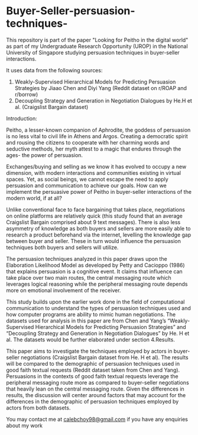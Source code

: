 # Buyer-Seller-persuasion-techniques-
This repository is part of the paper "Looking for Peitho in the digital world" as part of my Undergraduate Research Opportunity (UROP) in the National University of Singapore studying persuasion techniques in buyer-seller interactions.

It uses data from the following sources: 
1. Weakly-Supervised Hierarchical Models for Predicting Persuasion Strategies by Jiaao Chen and Diyi Yang (Reddit dataset on r/ROAP and r/borrow) 
2. Decoupling Strategy and Generation in Negotiation Dialogues by He.H et al. (Craigslist Bargain dataset) 

Introduction:

Peitho, a lesser-known companion of Aphrodite, the goddess of persuasion is no less vital to civil life in Athens and Argos. Creating a democratic spirit and rousing the citizens to cooperate with her charming words and seductive methods, her myth attest to a magic that endures through the ages- the power of persuasion. 

Exchanges/buying and selling as we know it has evolved to occupy a new dimension, with modern interactions and communities existing in virtual spaces. Yet, as social beings, we cannot escape the need to apply persuasion and communication to achieve our goals. How can we implement the persuasive power of Peitho in buyer-seller interactions of the modern world, if at all?

Unlike conventional face to face bargaining that takes place, negotiations on online platforms are relatively quick (this study found that an average Craigslist Bargain comprised about 9 text messages). There is also less asymmetry of knowledge as both buyers and sellers are more easily able to research a product beforehand via the internet, levelling the knowledge gap between buyer and seller. These in turn would influence the persuasion techniques both buyers and sellers will utilize.

The persuasion techniques analyzed in this paper draws upon the Elaboration Likelihood Model as developed by Petty and Cacioppo (1986) that explains persuasion is a cognitive event. It claims that influence can take place over two main routes, the central messaging route which leverages logical reasoning while the peripheral messaging route depends more on emotional involvement of the receiver. 

This study builds upon the earlier work done in the field of computational communication to understand the types of persuasion techniques used and how computer programs are ability to mimic human negotiations. The datasets used for analysis in this paper are from Chen and Yang’s “Weakly-Supervised Hierarchical Models for Predicting Persuasion Strategies” and “Decoupling Strategy and Generation in Negotiation Dialogues” by He. H et al. The datasets would be further elaborated under section 4.Results. 

This paper aims to investigate the techniques employed by actors in buyer-seller negotiations (Craigslist Bargain dataset from He. H et al). The results will be compared to the demographic of persuasion techniques used in good faith textual requests (Reddit dataset taken from Chen and Yang). Persuasions in the contexts of good faith textual requests leverage the peripheral messaging route more as compared to buyer-seller negotiations that heavily lean on the central messaging route. Given the differences in results, the discussion will center around factors that may account for the differences in the demographic of persuasion techniques employed by actors from both datasets. 


You may contact me at calebchoy98@gmail.com if you have any enquiries about my work


